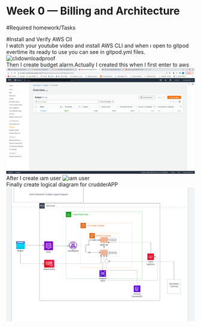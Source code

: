 # Week 0 — Billing and Architecture

#Required homework/Tasks

#Install and Verify AWS ClI<br>
I watch your youtube video and ınstall AWS CLI and when ı open to gitpod evertime its ready to use you can see in gitpod.yml files.
![clıdownloadproof](assets/downloadclı.png)
<br>
Then I create budget alarm.Actually I created this when I first enter to aws
![budget alarm](assets/homeworkbudget.png)
<br>
After I create ıam user
![ıam user](assets/bootcampıamuser.png)
<br>
Finally create logical diagram for crudderAPP
![crudder logical diagram](assets/crudderlogical.png)

